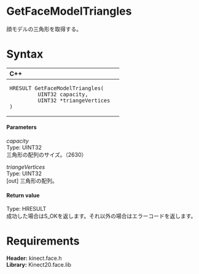 GetFaceModelTriangles  
=====================  

顔モデルの三角形を取得する。 <span id="syntaxSection"></span>

Syntax  
======  

<table>
<colgroup>
<col width="100%" />
</colgroup>
<thead>
<tr class="header">
<th align="left">C++</th>
</tr>
</thead>
<tbody>
<tr class="odd">
<td align="left"><pre><code>HRESULT GetFaceModelTriangles(  
         UINT32 capacity,  
         UINT32 *triangeVertices  
)</code></pre></td>
</tr>
</tbody>
</table>

<span id="ID4EG"></span>
#### Parameters  

*capacity*    
Type: UINT32  
三角形の配列のサイズ。（2630）  

*triangeVertices*    
Type: UINT32  
[out] 三角形の配列。  

<span id="ID4EN"></span>
#### Return value  

Type: HRESULT  
成功した場合はS\_OKを返します。それ以外の場合はエラーコードを返します。  

<span id="requirements"></span>

Requirements  
============  

**Header:** kinect.face.h  
**Library:** Kinect20.face.lib  



<!--Please do not edit the data in the comment block below.-->
<!--
TOCTitle : GetFaceModelTriangles
RLTitle : GetFaceModelTriangles
KeywordK : GetFaceModelTriangles
KeywordF : GetFaceModelTriangles
KeywordF : Microsoft.Kinect.face.GetFaceModelTriangles(UINT32,UINT32@)
KeywordA : M:Microsoft.Kinect.face.GetFaceModelTriangles(UINT32,UINT32@)
AssetID : M:Microsoft.Kinect.face.GetFaceModelTriangles(UINT32,UINT32@)
Locale : en-us
CommunityContent : 1
APIType : Managed
APILocation : 
APIName : Microsoft.Kinect.face.GetFaceModelTriangles
TargetOS : Windows
TopicType : kbSyntax
DevLang : C++
DocSet : K4Wv2
ProjType : K4Wv2Proj
Technology : Kinect for Windows
Product : Kinect for Windows SDK v2
productversion : 20
-->

